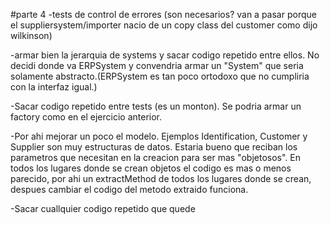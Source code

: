 #parte 4
-tests de control de errores (son necesarios? van a pasar porque el suppliersystem/importer nacio de un copy class del customer como dijo wilkinson)

-armar bien la jerarquia de systems y sacar codigo repetido entre ellos. No decidi donde va ERPSystem y convendria armar un "System" que seria solamente abstracto.(ERPSystem es tan poco ortodoxo que no cumpliria con la interfaz igual.)

-Sacar codigo repetido entre tests (es un monton). Se podria armar un factory como en el ejercicio anterior.

-Por ahi mejorar un poco el modelo. Ejemplos Identification, Customer y Supplier son muy estructuras de datos. Estaria bueno que reciban los parametros que necesitan en la creacion para ser mas "objetosos". En todos los lugares donde se crean objetos el codigo es mas o menos parecido, por ahi un extractMethod de todos los lugares donde se crean, despues cambiar el codigo del metodo extraido funciona.

-Sacar cuallquier codigo repetido que quede
